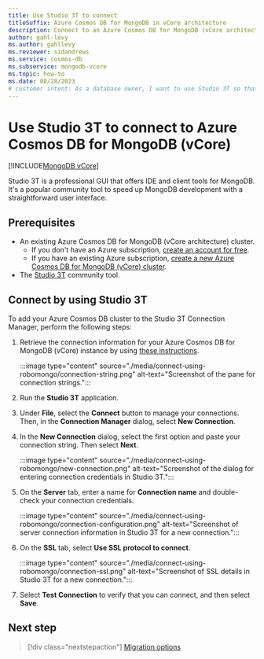 ```yaml
---
title: Use Studio 3T to connect
titleSuffix: Azure Cosmos DB for MongoDB in vCore architecture
description: Connect to an Azure Cosmos DB for MongoDB (vCore architecture) account by using the Studio 3T community tool to query data.
author: gahl-levy
ms.author: gahllevy
ms.reviewer: sidandrews
ms.service: cosmos-db
ms.subservice: mongodb-vcore
ms.topic: how-to
ms.date: 08/28/2023
# customer intent: As a database owner, I want to use Studio 3T so that I can connect to and query my collections.
---
```


# Use Studio 3T to connect to Azure Cosmos DB for MongoDB (vCore)

[!INCLUDE[MongoDB vCore](~/reusable-content/ce-skilling/azure/includes/cosmos-db/includes/appliesto-mongodb-vcore.md)]

Studio 3T is a professional GUI that offers IDE and client tools for MongoDB. It's a popular community tool to speed up MongoDB development with a straightforward user interface.

## Prerequisites

- An existing Azure Cosmos DB for MongoDB (vCore architecture) cluster.
  - If you don't have an Azure subscription, [create an account for free](https://azure.microsoft.com/free).
  - If you have an existing Azure subscription, [create a new Azure Cosmos DB for MongoDB (vCore) cluster](quickstart-portal.md).
- The [Studio 3T](https://robomongo.org/) community tool.

## Connect by using Studio 3T

To add your Azure Cosmos DB cluster to the Studio 3T Connection Manager, perform the following steps:

1. Retrieve the connection information for your Azure Cosmos DB for MongoDB (vCore) instance by using [these instructions](quickstart-portal.md#get-cluster-credentials).

    :::image type="content" source="./media/connect-using-robomongo/connection-string.png" alt-text="Screenshot of the pane for connection strings.":::

1. Run the **Studio 3T** application.

1. Under **File**, select the **Connect** button to manage your connections. Then, in the **Connection Manager** dialog, select **New Connection**.

1. In the **New Connection** dialog, select the first option and paste your connection string. Then select **Next**.

    :::image type="content" source="./media/connect-using-robomongo/new-connection.png" alt-text="Screenshot of the dialog for entering  connection credentials in Studio 3T.":::

1. On the **Server** tab, enter a name for **Connection name** and double-check your connection credentials.

    :::image type="content" source="./media/connect-using-robomongo/connection-configuration.png" alt-text="Screenshot of server connection information in Studio 3T for a new connection.":::

1. On the **SSL** tab, select **Use SSL protocol to connect**.

    :::image type="content" source="./media/connect-using-robomongo/connection-ssl.png" alt-text="Screenshot of SSL details in Studio 3T for a new connection.":::

1. Select **Test Connection** to verify that you can connect, and then select **Save**.

## Next step

> [!div class="nextstepaction"]
> [Migration options](migration-options.md)
